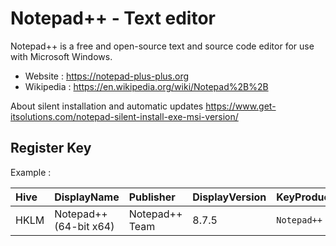 # Notepad++ - Text editor

Notepad++ is a free and open-source text and source code editor
for use with Microsoft Windows.

* Website : https://notepad-plus-plus.org
* Wikipedia : https://en.wikipedia.org/wiki/Notepad%2B%2B

About silent installation and automatic updates
https://www.get-itsolutions.com/notepad-silent-install-exe-msi-version/


## Register Key

Example :

 | Hive | DisplayName | Publisher | DisplayVersion | KeyProduct | UninstallExe |
 |:---- |:----------- |:--------- |:-------------- |:---------- |:------------ |
 | HKLM | Notepad++ (64-bit x64) | Notepad++ Team | 8.7.5 | `Notepad++` | `"C:\Program Files\Notepad++\uninstall.exe"` |
